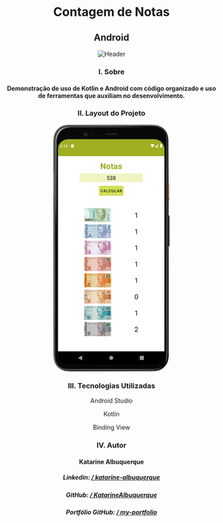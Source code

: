 <h1 align="center">Contagem de Notas</h1>
<h2 align="center">Android</h2>

<p width="100%" align="center">
    <img src="./images/notes.png" alt="Header" width="70%"/>
</p>

<h3 align="center">I. Sobre</h3>

<h4 align="center">Demonstração de uso de Kotlin e Android com código organizado e uso de ferramentas que auxiliam no desenvolvimento.</h4>

<h3 align="center">II. Layout do Projeto</h3>

<p width="100%" align="center">
    <img align="center" src="./images/img.png" alt="Layout" width="270"/>
</p>

<h3 align="center">III. Tecnologias Utilizadas</h3>
<div align="center">
    <p>Android Studio</p>
    <p>Kotlin</p>
    <p>Binding View</p>
</div>

<h3 align="center">IV. Autor</h3>
<h4 align="center">Katarine Albuquerque</h4>
<h5 align="center"><i>Linkedin:</i> <a href="https://www.linkedin.com/in/katarine-albuquerque/">/ katarine-albuquerque</a></h5>
<h5 align="center"><i>GitHub:</i> <a href="https://github.com/KatarineAlbuquerque">/ KatarineAlbuquerque</a></h5>

<h5 align="center"><i>Portfólio GitHub:</i> <a href="https://github.com/KatarineAlbuquerque/my-portfolio">/ my-portfolio</a></h5>
